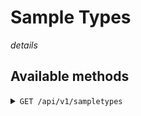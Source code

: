 # Sample Types

*details*

## Available methods

<details>
<summary><code>GET /api/v1/sampletypes</code></summary>

`RESULT`
```
[
    
]
```
</details>